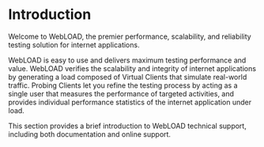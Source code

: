 ﻿# Introduction

Welcome to WebLOAD, the premier performance, scalability, and reliability testing solution for internet applications.

WebLOAD is easy to use and delivers maximum testing performance and value. WebLOAD verifies the scalability and integrity of internet applications by generating a load composed of Virtual Clients that simulate real-world traffic. Probing Clients let you refine the testing process by acting as a single user that measures the performance of targeted activities, and provides individual performance statistics of the internet application under load.

This section provides a brief introduction to WebLOAD technical support, including both documentation and online support.
